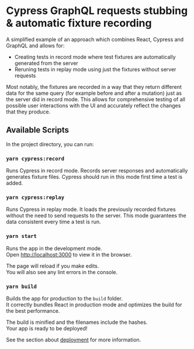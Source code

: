 # Cypress GraphQL requests stubbing & automatic fixture recording

A simplified example of an approach which combines React, Cypress and GraphQL and allows for:

-   Creating tests in record mode where test fixtures are automatically generated from the server
-   Reruning tests in replay mode using just the fixtures without server requests

Most notably, the fixtures are recorded in a way that they return different data for the same query (for example before and after a mutation) just as the server did in record mode. This allows for comprehensive testing of all possible user interactions with the UI and accurately reflect the changes that they produce.

## Available Scripts

In the project directory, you can run:

### `yarn cypress:record`

Runs Cypress in record mode. Records server responses and automatically generates fixture files. Cypress should run in this mode first time a test is added.

### `yarn cypress:replay`

Runs Cypress in replay mode. It loads the previously recorded fixtures without the need to send requests to the server. This mode guarantees the data consistent every time a test is run.

### `yarn start`

Runs the app in the development mode.<br />
Open [http://localhost:3000](http://localhost:3000) to view it in the browser.

The page will reload if you make edits.<br />
You will also see any lint errors in the console.

### `yarn build`

Builds the app for production to the `build` folder.<br />
It correctly bundles React in production mode and optimizes the build for the best performance.

The build is minified and the filenames include the hashes.<br />
Your app is ready to be deployed!

See the section about [deployment](https://facebook.github.io/create-react-app/docs/deployment) for more information.
